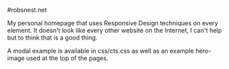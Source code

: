 #robsnest.net

My personal homepage that uses Responsive Design techniques on 
every element. It doesn't look like every other website on the 
Internet, I can't help but to think that is a good thing.

A modal example is available in css/cts.css as well as an 
example hero-image used at the top of the pages.

